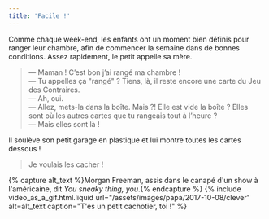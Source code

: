 ```yaml
---
title: 'Facile !'
---
```


Comme chaque week-end, les enfants ont un moment bien définis pour ranger leur
chambre, afin de commencer la semaine dans de bonnes conditions. Assez
rapidement, le petit appelle sa mère.

<!-- more -->

> — Maman ! C’est bon j’ai rangé ma chambre !  
> — Tu appelles ça "rangé" ? Tiens, là, il reste encore une carte du Jeu des
> Contraires.  
> — Ah, oui.  
> — Allez, mets-la dans la boîte. Mais ?! Elle est vide la boîte ? Elles sont où
> les autres cartes que tu rangeais tout à l’heure ?  
> — Mais elles sont là !

Il soulève son petit garage en plastique et lui montre toutes les cartes dessous
!

> Je voulais les cacher !

{% capture alt_text %}Morgan Freeman, assis dans le canapé d'un show à
l'américaine, dit <i lang="en">You sneaky thing, you</i>.{% endcapture %}
{% include video_as_a_gif.html.liquid
url="/assets/images/papa/2017-10-08/clever"
alt=alt_text
caption="T'es un petit cachotier, toi !"
%}
